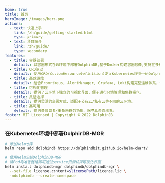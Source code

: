 ```yaml
---
home: true
title: 首页
heroImage: /images/hero.png
actions:
  - text: 快速上手
    link: /zh/guide/getting-started.html
    type: primary
  - text: 项目简介
    link: /zh/guide/
    type: secondary
features:
  - title: 容器部署
    details: 以容器形式在云环境中部署DolphinDB,基于Docker构建容器镜像,支持在多种云平台的Kubernetes环境中运行。
  - title: CRD驱动
    details: 使用CRD(CustomResourceDefinition)定义Kubernetes环境中的DolphinDB,通过Operator进行CRD的解析。
  - title: 高效运维
    details: 结合Promrtheus, AlertManager, Grafana, Loki构建完整运维体系，保障云上集群高可用。
  - title: 可视化管理
    details: 提供了云环境下独立的可视化界面，便于进行环境管理和集群操作。
  - title: 灵活选择
    details: 提供灵活的部署方式，适配于公有云/私有云等不同的云环境。
  - title: 高可用
    details: 提供备份恢复/主备集群的功能，保障业务连续性。
footer: MIT Licensed | Copyright © 2022 DolphinDB
---
```


### 在Kubernetes环境中部署DolphinDB-MGR

<CodeGroup>
  <CodeGroupItem title="Helm" active>

```bash
# 添加Helm仓库
helm repo add dolphindb https://dolphindbit.github.io/helm-chart/

# 使用Helm安装DolphinDB-MGR
# 待Pod均准备就绪即可通过service资源访问可视化界面
helm install dolphindb-mgr dolphindb/dolphindb-mgr \
  --set-file license.content=$licensePath/license.lic \
  -ndolphindb --create-namespace
```

  </CodeGroupItem>
</CodeGroup>
